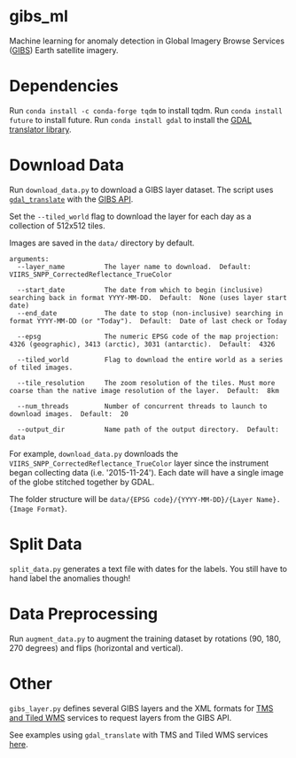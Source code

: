 # gibs_ml
Machine learning for anomaly detection in Global Imagery Browse Services ([GIBS](https://earthdata.nasa.gov/about/science-system-description/eosdis-components/global-imagery-browse-services-gibs)) Earth satellite imagery.

# Dependencies
Run ```conda install -c conda-forge tqdm``` to install tqdm.
Run ```conda install future``` to install future.
Run ```conda install gdal``` to install the [GDAL translator library](http://www.gdal.org/). 

# Download Data
Run ```download_data.py``` to download a GIBS layer dataset. The script uses [```gdal_translate```](http://www.gdal.org/gdal_translate.html) with the [GIBS API](https://wiki.earthdata.nasa.gov/display/GIBS/GIBS+API+for+Developers#GIBSAPIforDevelopers-ServiceEndpointsandGetCapabilities).

Set the ```--tiled_world``` flag to download the layer for each day as a collection of 512x512 tiles.

Images are saved in the ```data/``` directory by default. 

```
arguments:
  --layer_name          The layer name to download.  Default:  VIIRS_SNPP_CorrectedReflectance_TrueColor

  --start_date          The date from which to begin (inclusive) searching back in format YYYY-MM-DD.  Default:  None (uses layer start date)
  --end_date            The date to stop (non-inclusive) searching in format YYYY-MM-DD (or "Today").  Default:  Date of last check or Today

  --epsg                The numeric EPSG code of the map projection: 4326 (geographic), 3413 (arctic), 3031 (antarctic).  Default:  4326
  
  --tiled_world         Flag to download the entire world as a series of tiled images.

  --tile_resolution     The zoom resolution of the tiles. Must more coarse than the native image resolution of the layer.  Default:  8km
  
  --num_threads         Number of concurrent threads to launch to download images.  Default:  20

  --output_dir          Name path of the output directory.  Default:  data
```

For example, ```download_data.py``` downloads the `VIIRS_SNPP_CorrectedReflectance_TrueColor` layer since the instrument began collecting data (i.e. '2015-11-24'). Each date will have a single image of the globe stitched together by GDAL. 

The folder structure will be ```data/{EPSG code}/{YYYY-MM-DD}/{Layer Name}.{Image Format}```.

# Split Data
```split_data.py``` generates a text file with dates for the labels. You still have to hand label the anomalies though!

# Data Preprocessing
Run ```augment_data.py``` to augment the training dataset by rotations (90, 180, 270 degrees) and flips (horizontal and vertical).

# Other
```gibs_layer.py``` defines several GIBS layers and the XML formats for [TMS and Tiled WMS](http://www.gdal.org/frmt_wms.html) services to request layers from the GIBS API.

See examples using ```gdal_translate``` with TMS and Tiled WMS services [here](https://wiki.earthdata.nasa.gov/display/GIBS/Map+Library+Usage#expand-GDALBasics).